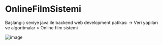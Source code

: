 # OnlineFilmSistemi
Başlangıç seviye java ile backend web development patikası -> Veri yapıları ve algoritmalar > Online film sistemi


![image](https://user-images.githubusercontent.com/102998968/161643078-10de83c8-9458-42db-a779-cda688c1243b.png)
